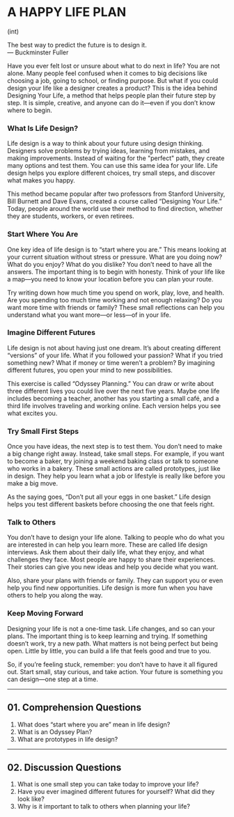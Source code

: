 # A HAPPY LIFE PLAN

(int)

The best way to predict the future is to design it.  
— Buckminster Fuller

Have you ever felt lost or unsure about what to do next in life? You are not alone. Many people feel confused when it comes to big decisions like choosing a job, going to school, or finding purpose. But what if you could design your life like a designer creates a product? This is the idea behind Designing Your Life, a method that helps people plan their future step by step. It is simple, creative, and anyone can do it—even if you don’t know where to begin.

### What Is Life Design?
Life design is a way to think about your future using design thinking. Designers solve problems by trying ideas, learning from mistakes, and making improvements. Instead of waiting for the "perfect" path, they create many options and test them. You can use this same idea for your life. Life design helps you explore different choices, try small steps, and discover what makes you happy.

This method became popular after two professors from Stanford University, Bill Burnett and Dave Evans, created a course called “Designing Your Life.” Today, people around the world use their method to find direction, whether they are students, workers, or even retirees.

### Start Where You Are
One key idea of life design is to “start where you are.” This means looking at your current situation without stress or pressure. What are you doing now? What do you enjoy? What do you dislike? You don’t need to have all the answers. The important thing is to begin with honesty. Think of your life like a map—you need to know your location before you can plan your route.

Try writing down how much time you spend on work, play, love, and health. Are you spending too much time working and not enough relaxing? Do you want more time with friends or family? These small reflections can help you understand what you want more—or less—of in your life.

### Imagine Different Futures
Life design is not about having just one dream. It’s about creating different “versions” of your life. What if you followed your passion? What if you tried something new? What if money or time weren’t a problem? By imagining different futures, you open your mind to new possibilities.

This exercise is called “Odyssey Planning.” You can draw or write about three different lives you could live over the next five years. Maybe one life includes becoming a teacher, another has you starting a small café, and a third life involves traveling and working online. Each version helps you see what excites you.

### Try Small First Steps
Once you have ideas, the next step is to test them. You don’t need to make a big change right away. Instead, take small steps. For example, if you want to become a baker, try joining a weekend baking class or talk to someone who works in a bakery. These small actions are called prototypes, just like in design. They help you learn what a job or lifestyle is really like before you make a big move.

As the saying goes, “Don’t put all your eggs in one basket.” Life design helps you test different baskets before choosing the one that feels right.

### Talk to Others
You don’t have to design your life alone. Talking to people who do what you are interested in can help you learn more. These are called life design interviews. Ask them about their daily life, what they enjoy, and what challenges they face. Most people are happy to share their experiences. Their stories can give you new ideas and help you decide what you want.

Also, share your plans with friends or family. They can support you or even help you find new opportunities. Life design is more fun when you have others to help you along the way.

### Keep Moving Forward
Designing your life is not a one-time task. Life changes, and so can your plans. The important thing is to keep learning and trying. If something doesn’t work, try a new path. What matters is not being perfect but being open. Little by little, you can build a life that feels good and true to you.

So, if you’re feeling stuck, remember: you don’t have to have it all figured out. Start small, stay curious, and take action. Your future is something you can design—one step at a time.

---

## 01. Comprehension Questions
1. What does “start where you are” mean in life design?  
2. What is an Odyssey Plan?  
3. What are prototypes in life design?  

---

## 02. Discussion Questions
1. What is one small step you can take today to improve your life?  
2. Have you ever imagined different futures for yourself? What did they look like?  
3. Why is it important to talk to others when planning your life?  
